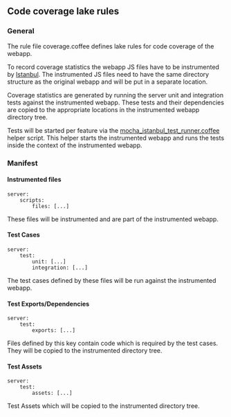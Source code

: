 ## Code coverage lake rules

### General

The rule file coverage.coffee defines lake rules for code coverage of the webapp.

To record coverage statistics the webapp JS files have to be instrumented by [Istanbul](https://github.com/gotwarlost/istanbul).
The instrumented JS files need to have the same directory structure as the original webapp and will be put in a
separate location.

Coverage statistics are generated by running the server unit and integration tests against the instrumented webapp.
These tests and their dependencies are copied to the appropriate locations in the instrumented webapp directory tree.

Tests will be started per feature via the [mocha_istanbul_test_runner.coffee](../../mocha_istanbul_test_runner.coffee)
helper script. This helper starts the instrumented webapp and runs the tests inside the context of the instrumented webapp.

### Manifest

#### Instrumented files
    server:
        scripts:
            files: [...]

These files will be instrumented and are part of the instrumented webapp.

#### Test Cases
    server:
        test:
            unit: [...]
            integration: [...]

The test cases defined by these files will be run against the instrumented webapp.

#### Test Exports/Dependencies
    server:
        test:
            exports: [...]

Files defined by this key contain code which is required by the test cases. They will be copied to the instrumented
directory tree.

#### Test Assets
    server:
        test:
            assets: [...]

Test Assets which will be copied to the instrumented directory tree.